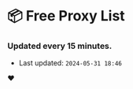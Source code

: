 # :package: Free Proxy List
### Updated every 15 minutes.

- Last updated: `2024-05-31 18:46`

:heart:
